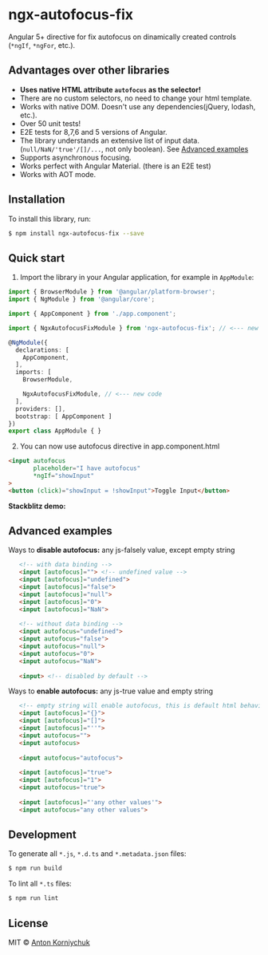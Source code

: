 # ngx-autofocus-fix

Angular 5+ directive for fix autofocus on dinamically created controls (`*ngIf`, `*ngFor`, etc.).

## Advantages over other libraries

* **Uses native HTML attribute `autofocus` as the selector!**  
* There are no custom selectors, no need to change your html template.
* Works with native DOM. Doesn't use any dependencies(jQuery, lodash, etc.).
* Over 50 unit tests!
* E2E tests for 8,7,6 and 5 versions of Angular.
* The library understands an extensive list of input data. (`null/NaN/'true'/[]/...`, not only boolean). See [Advanced examples](#advanced-examples)
* Supports asynchronous focusing.
* Works perfect with Angular Material. (there is an E2E test)
* Works with AOT mode.

## Installation

To install this library, run:

```bash
$ npm install ngx-autofocus-fix --save
```

## Quick start

1. Import the library in your Angular application, for example in `AppModule`:

```typescript
import { BrowserModule } from '@angular/platform-browser';
import { NgModule } from '@angular/core';

import { AppComponent } from './app.component';

import { NgxAutofocusFixModule } from 'ngx-autofocus-fix'; // <--- new code

@NgModule({
  declarations: [
    AppComponent,
  ],
  imports: [
    BrowserModule,

    NgxAutofocusFixModule, // <--- new code
  ],
  providers: [],
  bootstrap: [ AppComponent ]
})
export class AppModule { }
```

2. You can now use autofocus directive in app.component.html

```html
<input autofocus
       placeholder="I have autofocus"
       *ngIf="showInput"
>
<button (click)="showInput = !showInput">Toggle Input</button>
```

**Stackblitz demo:**

## Advanced examples

Ways to **disable autofocus:** any js-falsely value, except empty string

```html
   <!-- with data binding -->
   <input [autofocus]=""> <!-- undefined value -->
   <input [autofocus]="undefined">
   <input [autofocus]="false">
   <input [autofocus]="null">
   <input [autofocus]="0">
   <input [autofocus]="NaN">
   
   <!-- without data binding -->
   <input autofocus="undefined">
   <input autofocus="false">
   <input autofocus="null">
   <input autofocus="0">
   <input autofocus="NaN">
   
   <input> <!-- disabled by default -->
``` 

Ways to **enable autofocus:** any js-true value and empty string

```html
   <!-- empty string will enable autofocus, this is default html behavior -->
   <input [autofocus]="{}">
   <input [autofocus]="[]">
   <input [autofocus]="''">
   <input autofocus="">
   <input autofocus>
   
   <input autofocus="autofocus">
   
   <input [autofocus]="true">
   <input [autofocus]="1">
   <input autofocus="true">
   
   <input [autofocus]="'any other values'">
   <input autofocus="any other values">
```

## Development

To generate all `*.js`, `*.d.ts` and `*.metadata.json` files:

```bash
$ npm run build
```

To lint all `*.ts` files:

```bash
$ npm run lint
```

## License

MIT © [Anton Korniychuk](mailto:dev@korniychuk.pro)
